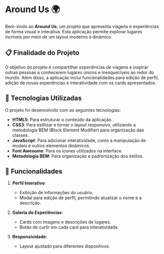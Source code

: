 # Around Us 🌍

Bem-vindo ao **Around Us**, um projeto que apresenta viagens e experiências de forma visual e interativa. Esta aplicação permite explorar lugares incríveis por meio de um layout moderno e dinâmico.

## 📋 Finalidade do Projeto

O objetivo do projeto é compartilhar experiências de viagens e inspirar outras pessoas a conhecerem lugares únicos e inesquecíveis ao redor do mundo. Além disso, a aplicação inclui funcionalidades para edição de perfil, adição de novas experiências e interatividade com os cards apresentados.

## 🚀 Tecnologias Utilizadas

O projeto foi desenvolvido com as seguintes tecnologias:

- **HTML5**: Para estruturar o conteúdo da aplicação.
- **CSS3**: Para estilizar e tornar o layout responsivo, utilizando a metodologia BEM (Block Element Modifier) para organização das classes.
- **JavaScript**: Para adicionar interatividade, como a manipulação de modais e outros elementos dinâmicos.
- **Font Awesome**: Para os ícones utilizados na interface.
- **Metodologia BEM**: Para organização e padronização dos estilos.


## 🎨 Funcionalidades

1. **Perfil Interativo**:
   - Exibição de informações do usuário.
   - Modal para edição de perfil, permitindo atualizar o nome e a descrição.

2. **Galeria de Experiências**:
   - Cards com imagens e descrições de lugares.
   - Botão de curtir em cada card para interatividade.

3. **Responsividade**:
   - Layout ajustado para diferentes dispositivos.

